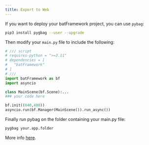```yaml
---
title: Export to Web
---
```



If you want to deploy your batFramework project, you can use `pybag`:
```bash
pip3 install pygbag --user --upgrade
```
Then modify your `main.py` file to include the following:
```python
# /// script
# requires-python = ">=3.11"
# dependencies = [
#   "batFramework"
# ]
# ///
import batFramework as bf
import asyncio

class MainScene(bf.Scene):...
### your code here

bf.init((640,480))
asyncio.run(bf.Manager(MainScene()).run_async())
```
Finally run pybag on the folder containing your main.py file:
```bash
pygbag your.app.folder
```
More info [here](https://github.com/pygame-web/pygbag).